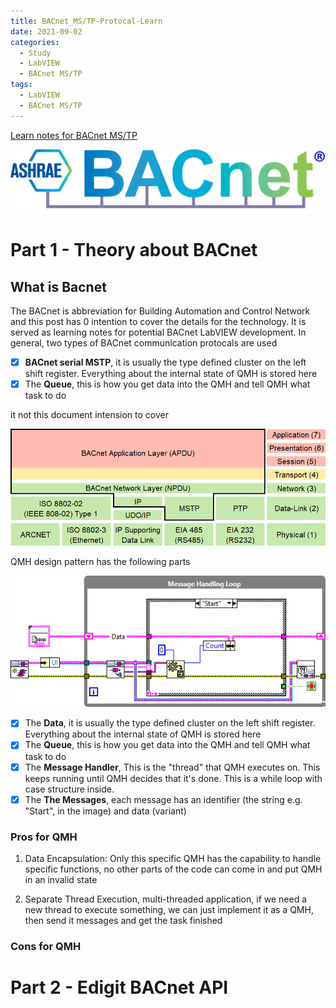 ```yaml
---
title: BACnet_MS/TP-Protocal-Learn
date: 2021-09-02
categories:
  - Study
  - LabVIEW
  - BACnet MS/TP
tags:
  - LabVIEW
  - BACnet MS/TP
---
```


[Learn notes for BACnet MS/TP](https://www.neptronic.com/controls/PDF/EVC/BACnetModbus/BACnet%20MSTP%20Overview%20Manual-160405.pdf)


![BACnet-Logo-R](/assets/BACnet-Logo-R.gif)

# Part 1 - Theory about BACnet  
## What is Bacnet



The BACnet is abbreviation for Building Automation and Control Network and this post has 0 intention to cover the details for the technology. It is served as learning notes for potential BACnet LabVIEW development. In general, two types of BACnet communication protocals are used 

- [x] **BACnet serial MSTP**, it is usually the type defined cluster on the left shift register. Everything about the internal state of QMH is stored here
- [x] The **Queue**, this is how you get data into the QMH and tell QMH what task to do

it  not this document intension to cover  



![12-12-56-25_BACnet Stack Layers no BG](/assets/12-12-56-25_BACnet%20Stack%20Layers%20no%20BG.png)



QMH design pattern has the following parts
<p align="center"> <img src="/assets/images/LabVIEW Actor Framework/13/Classic-QMH.png"> 

- [x] The **Data**, it is usually the type defined cluster on the left shift register. Everything about the internal state of QMH is stored here
- [x] The **Queue**, this is how you get data into the QMH and tell QMH what task to do
- [x] The **Message Handler**, This is the "thread" that QMH executes on. This keeps running until QMH decides that it's done. This is a while loop with case structure inside.
- [x] The **The Messages**, each message has an identifier (the string e.g. "Start", in the image) and data (variant)

### Pros for QMH

1. Data Encapsulation: Only this specific QMH has the capability to handle specific functions, no other parts of the code can come in and put QMH in an invalid state

2. Separate Thread Execution, multi-threaded application, if we need a new thread to execute something, we can just implement it as a QMH, then send it messages and get the task finished

### Cons for QMH

# Part 2 - Edigit BACnet API

